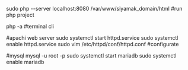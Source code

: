 
sudo php --server localhost:8080  /var/www/siyamak_domain/html   #run php project

php -a   #terminal cli

#apachi web server
sudo systemctl start httpd.service
sudo systemctl enable httpd.service
sudo vim /etc/httpd/conf/httpd.conf   #configurate


#mysql
mysql -u root -p
sudo systemctl start mariadb
sudo systemctl enable mariadb











